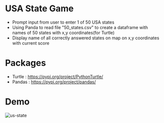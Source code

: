 # USA State Game
- Prompt input from user to enter 1 of 50 USA states
- Using Panda to read file "50_states.csv" to create a dataframe with names of 50 states with x,y coordinates(for Turtle)   
- Display name of all correctly answered states on map on x,y coordinates with current score

 # Packages
 - Turtle : https://pypi.org/project/PythonTurtle/
 - Pandas : https://pypi.org/project/pandas/
 
# Demo

![us-state](https://user-images.githubusercontent.com/50704452/100752431-47d1d180-33f1-11eb-85ae-4a735ae039d3.gif)

